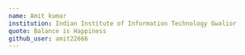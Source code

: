 ```yaml
---
name: Amit kumar
institution: Indian Institute of Information Technology Gwalior
quote: Balance is Happiness
github_user: amit22666
---
```

